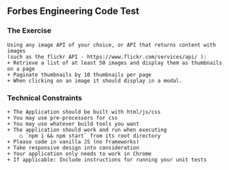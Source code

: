 ## Forbes Engineering Code Test

### The Exercise
    Using any image API of your choice, or API that returns content with images
    (such as the flickr API - https://www.flickr.com/services/api/ ):
    + Retrieve a list of at least 50 images and display them as thumbnails on a page
    + Paginate thumbnails by 10 thumbnails per page
    + When clicking on an image it should display in a modal.

### Technical Constraints
    + The Application should be built with html/js/css
    + You may use pre-processors for css
    + You may use whatever build tools you want
    + The application should work and run when executing
        ○ `npm i && npm start` from its root directory
    + Please code in vanilla JS (no frameworks)
    + Take responsive design into consideration
    + Your application only needs to work in Chrome
    + If applicable: Include instructions for running your unit tests